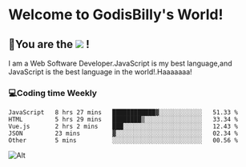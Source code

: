 # Welcome to GodisBilly's World!
## :partying_face:You are the  ![](https://visitor-badge.glitch.me/badge?page_id=Godisbilly.readme) !
I am a Web Software Developer.JavaScript is my best language,and JavaScript is the best language in the world!.Haaaaaaa!
### :computer:Coding time Weekly
  <!--START_SECTION:waka-->
```text
JavaScript   8 hrs 27 mins   ████████████▓░░░░░░░░░░░░   51.33 % 
HTML         5 hrs 29 mins   ████████▒░░░░░░░░░░░░░░░░   33.34 % 
Vue.js       2 hrs 2 mins    ███░░░░░░░░░░░░░░░░░░░░░░   12.43 % 
JSON         23 mins         ▓░░░░░░░░░░░░░░░░░░░░░░░░   02.34 % 
Other        5 mins          ░░░░░░░░░░░░░░░░░░░░░░░░░   00.56 % 
```
<!--END_SECTION:waka-->
![Alt](https://repobeats.axiom.co/api/embed/eeff64f6cf3d966257bdb597911b88a4c137d508.svg "Repobeats analytics image")
